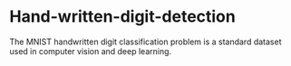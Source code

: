 # Hand-written-digit-detection
The MNIST handwritten digit classification problem is a standard dataset used in computer vision and deep learning.
